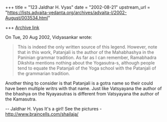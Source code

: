 +++
title = "123 Jaldhar H. Vyas"
date = "2002-08-21"
upstream_url = "https://lists.advaita-vedanta.org/archives/advaita-l/2002-August/003534.html"

+++
[Archive link](https://lists.advaita-vedanta.org/archives/advaita-l/2002-August/003534.html)

On Tue, 20 Aug 2002, Vidyasankar wrote:

> This is indeed the only written source of this legend. However, note that
> in this work, Patanjali is the author of the Mahabhashya in the Paninian
> grammar tradition. As far as I can remember, Ramabhadra Dikshita mentions
> nothing about the Yogasutra-s, although people tend to equate the Patanjali
> of the Yoga school with the Patanjali of the grammarian tradition.
>

Another thing to consider is that Patanjali is a gotra name so their could
have been multiple writrs with that name.  Just like Vatsyayana the author
of the bhashya on the Nyayasutras is different from  Vatsyayana the author
of the Kamasutra.

--
Jaldhar H. Vyas <jaldhar at braincells.com>
It's a girl! See the pictures - http://www.braincells.com/shailaja/

